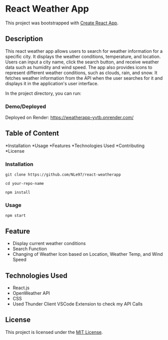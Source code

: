 # React Weather App

This project was bootstrapped with [Create React App](https://github.com/facebook/create-react-app).

## Description

This react weather app allows users to search for weather information for a specific city. It displays the weather conditions, temperature, and location. Users can input a city name, click the search button, and receive weather data such as humidity and wind speed. The app also provides icons to represent different weather conditions, such as clouds, rain, and snow. It fetches weather information from the API when the user searches for it and displays it in the application's user interface.

In the project directory, you can run:

### Demo/Deployed 

Deployed on Render: https://weatherapp-yvtb.onrender.com/

## Table of Content

*Installation
*Usage
*Features
*Technologies Used
*Contributing
*License

### Installation

```# Clone the repository
git clone https://github.com/NLe97/react-weatherapp
```
```# Change directory
cd your-repo-name
```
```# Install dependencies
npm install
```

### Usage

```# Run the app
npm start
```

## Feature

* Display current weather conditions
* Search Function
* Changing of Weather Icon based on Location, Weather Temp, and Wind Speed


## Technologies Used

* React.js
* OpenWeather API
* CSS
* Used Thunder Client VSCode Extension to check my API Calls

## License
This project is licensed under the [MIT License](LICENSE).



